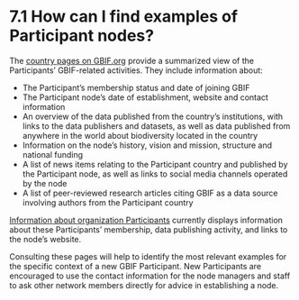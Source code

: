 # 7.1 How can I find examples of Participant nodes?

The [country pages on GBIF.org](https://www.gbif.org/the-gbif-network) provide a summarized view of the Participants’ GBIF-related activities. They include information about: 

* The Participant’s membership status and date of joining GBIF 
* The Participant node’s date of establishment, website and contact information 
* An overview of the data published from the country’s institutions, with links to the data publishers and datasets, as well as data published from anywhere in the world about biodiversity located in the country  
* Information on the node’s history, vision and mission, structure and national funding 
* A list of news items relating to the Participant country and published by the Participant node, as well as links to social media channels operated by the node 
* A list of peer-reviewed research articles citing GBIF as a data source involving authors from the Participant country  

[Information about organization Participants](https://www.gbif.org/the-gbif-network/participant-organisations) currently displays information about these Participants’ membership, data publishing activity, and links to the node’s website.  

Consulting these pages will help to identify the most relevant examples for the specific context of a new GBIF Participant. New Participants are encouraged to use the contact information for the node managers and staff to ask other network members directly for advice in establishing a node. 

